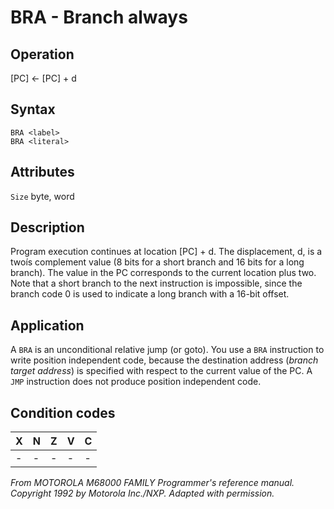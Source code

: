 # BRA - Branch always

## Operation
[PC] ← [PC] + d

## Syntax
```assembly
BRA <label>
BRA <literal>
```

## Attributes
`Size` byte, word

## Description
Program execution continues at location [PC] + d. The displacement, d, is a twoís complement value (8 bits for a short branch and 16 bits for a long branch). The value in the PC corresponds
to the current location plus two. Note that a short branch to the
next instruction is impossible, since the branch code 0 is used to
indicate a long branch with a 16-bit offset.

## Application
A `BRA` is an unconditional relative jump (or goto). You use a `BRA`
instruction to write position independent code, because the destination address (*branch target address*) is specified with respect
to the current value of the PC. A `JMP` instruction does not produce
position independent code.


## Condition codes
|X|N|Z|V|C|
|--|--|--|--|--|
|-|-|-|-|-|

*From MOTOROLA M68000 FAMILY Programmer's reference manual. Copyright 1992 by Motorola Inc./NXP. Adapted with permission.*
